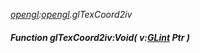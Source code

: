 _[opengl](../../modules/opengl/opengl-module.md):[opengl](../../modules/opengl/opengl-module.md).glTexCoord2iv_
##### Function glTexCoord2iv:Void( v:[GLint](../../modules/opengl/opengl-glint.md) Ptr )
